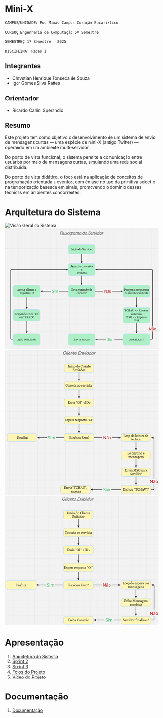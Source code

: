 # Mini-X

`CAMPUS/UNIDADE: Puc Minas Campus Coração Eucaristico`

`CURSOÇ Engenharia de Computação 5º Semestre`

`SEMESTREÇ 1º Semestre - 2025`

`DISCIPLINA: Redes I`


## Integrantes

* Chrystian Henrique Fonseca de Souza
* Igor Gomes Silva Rattes

## Orientador

* Ricardo Carlini Sperandio

## Resumo

Este projeto tem como objetivo o desenvolvimento de um sistema de envio de mensagens curtas — uma espécie de mini-X (antigo Twitter) — operando em um ambiente multi-servidor.

Do ponto de vista funcional, o sistema permite a comunicação entre usuários por meio de mensagens curtas, simulando uma rede social distribuída.

Do ponto de vista didático, o foco está na aplicação de conceitos de programação orientada a eventos, com ênfase no uso da primitiva select e na temporização baseada em sinais, promovendo o domínio dessas técnicas em ambientes concorrentes.

# Arquitetura do Sistema

![Visão Geral do Sistema](Arq_Sistema/Visao_Geral.png)
![Fluxograma Servidor](Arq_Sistema/Fluxograma_Servidor.png)
![Fluxograma Cliente Enviador](Arq_Sistema/Fluxograma_Cliente_Enviador.png)
![Fluxograma Cliente Enviador](Arq_Sistema/Fluxograma_Cliente_Exibidor.png)

# Apresentação

<ol>
<li><a href="Arq_Sistema"> Arquitetura do Sistema</a></li>
<li><a href="Apresentacao/Sprint 2/Sprint_2_Sistemas_Embarcados"> Sprint 2</a></li>
<li><a href="Apresentacao/Sprint 3/Sprint3-SistemasEmbarcados"> Sprint 3</a></li>
<li><a href="Apresentacao/Videos_fotos/Circuirto-Embarcados.jpeg"> Fotos do Projeto</a></li>
<li><a href=https://www.youtube.com/watch?v=4z9Ac5fo660> Vídeo do Projeto</a></li>
</ol>

# Documentação

<ol>
<li><a href="Documentacao/DocumentaçãoSistemasEmbarcados.pdf"> Documentação</a></li>
</ol>

